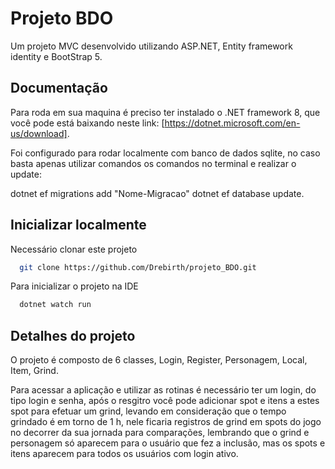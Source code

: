 
# Projeto BDO

Um projeto MVC desenvolvido utilizando ASP.NET, Entity framework identity e BootStrap 5.




## Documentação

Para roda em sua maquina é preciso ter instalado o .NET framework 8, que você pode está baixando neste link: [https://dotnet.microsoft.com/en-us/download]. 

Foi configurado para rodar localmente com banco de dados sqlite, no caso basta apenas utilizar comandos os comandos no terminal e realizar o update:

dotnet ef migrations add "Nome-Migracao" 
dotnet ef database update.


## Inicializar localmente

Necessário clonar este projeto 

```bash
  git clone https://github.com/Drebirth/projeto_BDO.git
```

Para inicializar o projeto na IDE

```bash
  dotnet watch run
```

## Detalhes do projeto 
O projeto é composto de 6 classes, Login, Register, Personagem, Local, Item, Grind.

Para acessar a aplicação e utilizar as rotinas é necessário ter um login, do tipo login e senha, após o resgitro você pode adicionar spot e itens a estes spot para efetuar um grind, levando em consideração que o tempo grindado é em torno de 1 h, nele ficaria registros de grind em spots do jogo no decorrer da sua jornada para comparações, lembrando que o grind e personagem só aparecem para o usuário que fez a inclusão, mas os spots e itens aparecem para todos os usuários com login ativo.

